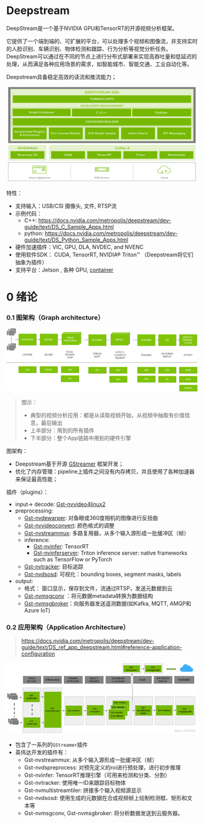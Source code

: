 # Deepstream

DeepStream是一个基于NVIDIA GPU和TensorRT的开源视频分析框架。

它提供了一个端到端的、可扩展的平台，可以处理多个视频和图像流，并支持实时的人脸识别、车辆识别、物体检测和跟踪、行为分析等视觉分析任务。DeepStream可以通过在不同的节点上进行分布式部署来实现高吞吐量和低延迟的处理，从而满足各种应用场景的需求，如智能城市、智能交通、工业自动化等。

Deepstream具备稳定高效的读流和推流能力；

![img](./legend/d58b851d78f348aeb78448e3e96ec5ab.png)

特性：

- 支持输入：USB/CSI 摄像头, 文件, RTSP流
- 示例代码：
  - C++: https://docs.nvidia.com/metropolis/deepstream/dev-guide/text/DS_C_Sample_Apps.html
  - python: https://docs.nvidia.com/metropolis/deepstream/dev-guide/text/DS_Python_Sample_Apps.html
- 硬件加速插件：VIC, GPU, DLA, NVDEC, and NVENC
- 使用软件SDK： CUDA, TensorRT, NVIDIA® Triton™ （Deepstream将它们抽象为插件）
- 支持平台：Jetson , 各种 GPU, [container](https://catalog.ngc.nvidia.com/orgs/nvidia/containers/deepstream)

# 0 绪论

### 0.1 图架构（Graph architecture）

![img](legend/img202303271020872.png)

> 图示：
>
> - 典型的视频分析应用：都是从读取视频开始，从视频中抽取有价值信息，最后输出
> - 上半部分：用到的所有插件
> - 下半部分：整个App链路中用到的硬件引擎

图架构：

- Deepstream基于开源 [GStreamer](https://enpeicv.com/) 框架开发；
- 优化了内存管理：pipeline上插件之间没有内存拷贝，并且使用了各种加速器来保证最高性能；

插件（plugins）：

- input→ decode: [Gst-nvvideo4linux2](https://docs.nvidia.com/metropolis/deepstream/dev-guide/text/DS_plugin_gst-nvvideo4linux2.html)
- preprocessing:
  - [Gst-nvdewarper](https://docs.nvidia.com/metropolis/deepstream/dev-guide/text/DS_plugin_gst-nvdewarper.html): 对鱼眼或360度相机的图像进行反扭曲
  - [Gst-nvvideoconvert](https://docs.nvidia.com/metropolis/deepstream/dev-guide/text/DS_plugin_gst-nvvideoconvert.html): 颜色格式的调整
  - [Gst-nvstreammux](https://docs.nvidia.com/metropolis/deepstream/dev-guide/text/DS_plugin_gst-nvstreammux.html): 多路复用器，从多个输入源形成一批缓冲区（帧）
  - inference:
    - [Gst-nvinfer](https://docs.nvidia.com/metropolis/deepstream/dev-guide/text/DS_plugin_gst-nvinfer.html): TensorRT
    - [Gst-nvinferserver](https://docs.nvidia.com/metropolis/deepstream/dev-guide/text/DS_plugin_gst-nvinferserver.html): Triton inference server: native frameworks such as TensorFlow or PyTorch
  - [Gst-nvtracker](https://docs.nvidia.com/metropolis/deepstream/dev-guide/text/DS_plugin_gst-nvtracker.html): 目标追踪
  - [Gst-nvdsosd](https://docs.nvidia.com/metropolis/deepstream/dev-guide/text/DS_plugin_gst-nvdsosd.html): 可视化：bounding boxes, segment masks, labels
- output:
  - 格式： 窗口显示，保存到文件，流通过RTSP，发送元数据到云
  - [Gst-nvmsgconv](https://docs.nvidia.com/metropolis/deepstream/dev-guide/text/DS_plugin_gst-nvmsgconv.html) ：将元数据metadata转换为数据结构
  - [Gst-nvmsgbroker](https://docs.nvidia.com/metropolis/deepstream/dev-guide/text/DS_plugin_gst-nvmsgbroker.html)：向服务器发送遥测数据(如Kafka, MQTT, AMQP和Azure IoT)

### 0.2 应用架构（Application Architecture）

> https://docs.nvidia.com/metropolis/deepstream/dev-guide/text/DS_ref_app_deepstream.html#reference-application-configuration

![img](legend/wp.jpeg)

- 包含了一系列的`GStreamer`插件
- 英伟达开发的插件有：
  - Gst-nvstreammux: 从多个输入源形成一批缓冲区（帧）
  - Gst-nvdspreprocess: 对预先定义的roi进行预处理，进行初步推理
  - Gst-nvinfer: TensorRT推理引擎（可用来检测和分类、分割）
  - Gst-nvtracker: 使用唯一ID来跟踪目标物体
  - Gst-nvmultistreamtiler: 拼接多个输入视频源显示
  - Gst-nvdsosd: 使用生成的元数据在合成视频帧上绘制检测框、矩形和文本等
  - Gst-nvmsgconv, Gst-nvmsgbroker: 将分析数据发送到云服务器。
